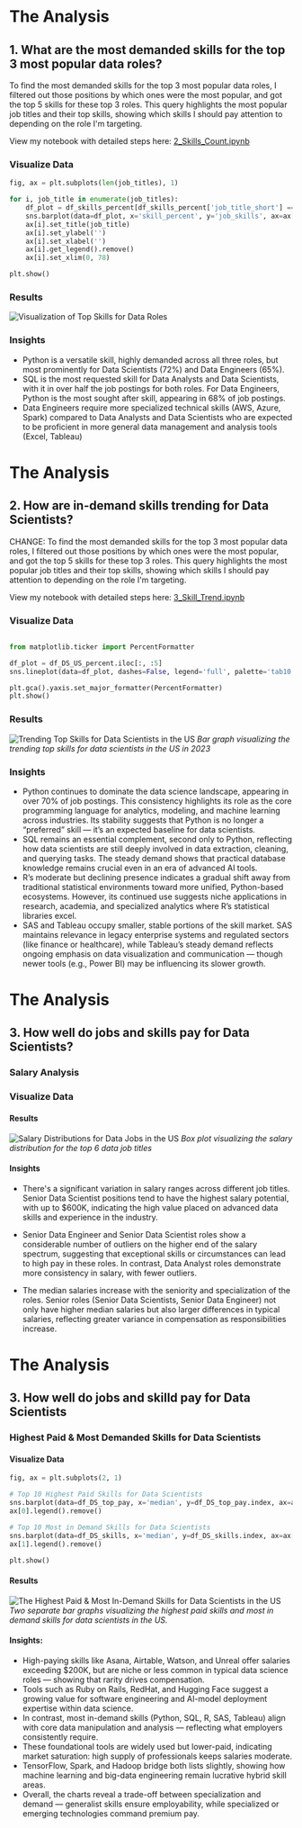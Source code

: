 # The Analysis

## 1. What are the most demanded skills for the top 3 most popular data roles?

To find the most demanded skills for the top 3 most popular data roles, I filtered out those positions by which ones were the most popular, and got the top 5 skills for these top 3 roles. This query highlights the most popular job titles and their top skills, showing which skills I should pay attention to depending on the role I'm targeting.

View my notebook with detailed steps here: [2_Skills_Count.ipynb](3_Project/2_Skills_Count.ipynb)

### Visualize Data

```python
fig, ax = plt.subplots(len(job_titles), 1)

for i, job_title in enumerate(job_titles):
    df_plot = df_skills_percent[df_skills_percent['job_title_short'] == job_title].head(5)
    sns.barplot(data=df_plot, x='skill_percent', y='job_skills', ax=ax[i], hue='skill_count', palette='dark:b_r')
    ax[i].set_title(job_title)
    ax[i].set_ylabel('')
    ax[i].set_xlabel('')
    ax[i].get_legend().remove()
    ax[i].set_xlim(0, 78)

plt.show()
```

### Results

![Visualization of Top Skills for Data Roles](3_Project/images/skill_demand_roles.png)

### Insights

- Python is a versatile skill, highly demanded across all three roles, but most prominently for Data Scientists (72%) and Data Engineers (65%). 
- SQL is the most requested skill for Data Analysts and Data Scientists, with it in over half the job postings for both roles. For Data Engineers, Python is the most sought after skill, appearing in 68% of job postings.
- Data Engineers require more specialized technical skills (AWS, Azure, Spark) compared to Data Analysts and Data Scientists who are expected to be proficient in more general data management and analysis tools (Excel, Tableau)

# The Analysis

## 2. How are in-demand skills trending for Data Scientists?

CHANGE: 
To find the most demanded skills for the top 3 most popular data roles, I filtered out those positions by which ones were the most popular, and got the top 5 skills for these top 3 roles. This query highlights the most popular job titles and their top skills, showing which skills I should pay attention to depending on the role I'm targeting.

View my notebook with detailed steps here: [3_Skill_Trend.ipynb](3_Project/3_Skill_Trend.ipynb)

### Visualize Data

```python

from matplotlib.ticker import PercentFormatter

df_plot = df_DS_US_percent.iloc[:, :5]
sns.lineplot(data=df_plot, dashes=False, legend='full', palette='tab10')

plt.gca().yaxis.set_major_formatter(PercentFormatter)
plt.show()
```

### Results
![Trending Top Skills for Data Scientists in the US](3_Project/images/DS_skill_trend.png)
 *Bar graph visualizing the trending top skills for data scientists in the US in 2023*

### Insights

- Python continues to dominate the data science landscape, appearing in over 70% of job postings. This consistency highlights its role as the core programming language for analytics, modeling, and machine learning across industries. Its stability suggests that Python is no longer a “preferred” skill — it’s an expected baseline for data scientists.
- SQL remains an essential complement, second only to Python, reflecting how data scientists are still deeply involved in data extraction, cleaning, and querying tasks. The steady demand shows that practical database knowledge remains crucial even in an era of advanced AI tools.
- R’s moderate but declining presence indicates a gradual shift away from traditional statistical environments toward more unified, Python-based ecosystems. However, its continued use suggests niche applications in research, academia, and specialized analytics where R’s statistical libraries excel.
- SAS and Tableau occupy smaller, stable portions of the skill market. SAS maintains relevance in legacy enterprise systems and regulated sectors (like finance or healthcare), while Tableau’s steady demand reflects ongoing emphasis on data visualization and communication — though newer tools (e.g., Power BI) may be influencing its slower growth.

# The Analysis

## 3. How well do jobs and skills pay for Data Scientists?

### Salary Analysis

### Visualize Data

#### Results
![Salary Distributions for Data Jobs in the US](3_Project/images/salary_distribution.png)
*Box plot visualizing the salary distribution for the top 6 data job titles*

#### Insights

- There's a significant variation in salary ranges across different job titles. Senior Data Scientist positions tend to have the highest salary potential, with up to $600K, indicating the high value placed on advanced data skills and experience in the industry.

- Senior Data Engineer and Senior Data Scientist roles show a considerable number of outliers on the higher end of the salary spectrum, suggesting that exceptional skills or circumstances can lead to high pay in these roles. In contrast, Data Analyst roles demonstrate more consistency in salary, with fewer outliers.

- The median salaries increase with the seniority and specialization of the roles. Senior roles (Senior Data Scientists, Senior Data Engineer) not only have higher median salaries but also larger differences in typical salaries, reflecting greater variance in compensation as responsibilities increase. 

# The Analysis

## 3. How well do jobs and skilld pay for Data Scientists

### Highest Paid & Most Demanded Skills for Data Scientists

#### Visualize Data

```python
fig, ax = plt.subplots(2, 1)

# Top 10 Highest Paid Skills for Data Scientists
sns.barplot(data=df_DS_top_pay, x='median', y=df_DS_top_pay.index, ax=ax[0], hue='median', palette='dark:b_r')
ax[0].legend().remove()

# Top 10 Most in Demand Skills for Data Scientists
sns.barplot(data=df_DS_skills, x='median', y=df_DS_skills.index, ax=ax[1], hue='median', palette='light:b')
ax[1].legend().remove()

plt.show()
```

#### Results 

![The Highest Paid & Most In-Demand Skills for Data Scientists in the US](3_Project/images/highest_pain_most_demand.png)
*Two separate bar graphs visualizing the highest paid skills and most in demand skills for data scientists in the US.*

#### Insights:

- High-paying skills like Asana, Airtable, Watson, and Unreal offer salaries exceeding $200K, but are niche or less common in typical data science roles — showing that rarity drives compensation.
- Tools such as Ruby on Rails, RedHat, and Hugging Face suggest a growing value for software engineering and AI-model deployment expertise within data science.
- In contrast, most in-demand skills (Python, SQL, R, SAS, Tableau) align with core data manipulation and analysis — reflecting what employers consistently require.
- These foundational tools are widely used but lower-paid, indicating market saturation: high supply of professionals keeps salaries moderate.
- TensorFlow, Spark, and Hadoop bridge both lists slightly, showing how machine learning and big-data engineering remain lucrative hybrid skill areas.
- Overall, the charts reveal a trade-off between specialization and demand — generalist skills ensure employability, while specialized or emerging technologies command premium pay.